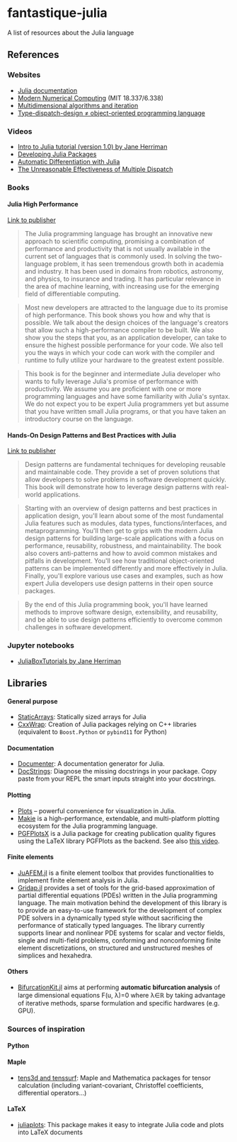 # fantastique-julia

A list of resources about the Julia language

## References

### Websites

- [Julia documentation](https://docs.julialang.org/)
- [Modern Numerical Computing](http://courses.csail.mit.edu/18.337/2018/) (MIT 18.337/6.338)
- [Multidimensional algorithms and iteration](https://julialang.org/blog/2016/02/iteration/)
- [Type-dispatch-design ≠ object-oriented programming language](http://www.stochasticlifestyle.com/type-dispatch-design-post-object-oriented-programming-julia/)

### Videos

- [Intro to Julia tutorial (version 1.0) by Jane Herriman](https://youtu.be/8h8rQyEpiZA)
- [Developing Julia Packages](https://youtu.be/QVmU29rCjaA)
- [Automatic Differentiation with Julia](https://youtu.be/vAp6nUMrKYg)
- [The Unreasonable Effectiveness of Multiple Dispatch](https://www.youtube.com/watch?v=kc9HwsxE1OY)

### Books

#### Julia High Performance

[Link to publisher](https://juliahighperformance.com/)

> The Julia programming language has brought an innovative new approach to
> scientific computing, promising a combination of performance and productivity
> that is not usually available in the current set of languages that is commonly
> used. In solving the two- language problem, it has seen tremendous growth both
> in academia and industry. It has been used in domains from robotics,
> astronomy, and physics, to insurance and trading. It has particular relevance
> in the area of machine learning, with increasing use for the emerging field of
> differentiable computing.

> Most new developers are attracted to the language due to its promise of high
> performance. This book shows you how and why that is possible. We talk about
> the design choices of the language's creators that allow such a
> high-performance compiler to be built. We also show you the steps that you, as
> an application developer, can take to ensure the highest possible performance
> for your code. We also tell you the ways in which your code can work with the
> compiler and runtime to fully utilize your hardware to the greatest extent
> possible.

> This book is for the beginner and intermediate Julia developer who wants to
> fully leverage Julia's promise of performance with productivity. We assume you
> are proficient with one or more programming languages and have some
> familiarity with Julia's syntax. We do not expect you to be expert Julia
> programmers yet but assume that you have written small Julia programs, or that
> you have taken an introductory course on the language.

#### Hands-On Design Patterns and Best Practices with Julia

[Link to publisher](https://www.packtpub.com/product/hands-on-design-patterns-and-best-practices-with-julia/9781838648817)

> Design patterns are fundamental techniques for developing reusable and
> maintainable code. They provide a set of proven solutions that allow
> developers to solve problems in software development quickly. This book will
> demonstrate how to leverage design patterns with real-world applications.

> Starting with an overview of design patterns and best practices in application
> design, you'll learn about some of the most fundamental Julia features such as
> modules, data types, functions/interfaces, and metaprogramming. You'll then
> get to grips with the modern Julia design patterns for building large-scale
> applications with a focus on performance, reusability, robustness, and
> maintainability. The book also covers anti-patterns and how to avoid common
> mistakes and pitfalls in development. You'll see how traditional
> object-oriented patterns can be implemented differently and more effectively
> in Julia. Finally, you'll explore various use cases and examples, such as how
> expert Julia developers use design patterns in their open source packages.

> By the end of this Julia programming book, you'll have learned methods to
> improve software design, extensibility, and reusability, and be able to use
> design patterns efficiently to overcome common challenges in software
> development.

### Jupyter notebooks

- [JuliaBoxTutorials by Jane Herriman](https://github.com/xorJane/JuliaBoxTutorials)

## Libraries

#### General purpose

- [StaticArrays](https://github.com/JuliaArrays/StaticArrays.jl):
  Statically sized arrays for Julia
- [CxxWrap](https://youtu.be/u7IaXwKSUU0): Creation of Julia packages relying on
  C++ libraries (equivalent to `Boost.Python` or `pybind11` for Python)

#### Documentation

- [Documenter](https://github.com/JuliaDocs/Documenter.jl.git): A documentation generator for Julia.
- [DocStrings](https://github.com/miguelraz/DoctorDocstrings.jl.git): Diagnose the missing docstrings in your package. Copy paste from your REPL the smart inputs straight into your docstrings.

#### Plotting

- [Plots](http://docs.juliaplots.org/latest/) – powerful convenience for
  visualization in Julia.
- [Makie](http://makie.juliaplots.org/stable/) is a high-performance,
  extendable, and multi-platform plotting ecosystem for the Julia programming
  language.
- [PGFPlotsX](https://kristofferc.github.io/PGFPlotsX.jl/stable/) is a Julia
  package for creating publication quality figures using the LaTeX library
  PGFPlots as the backend. See also [this
  video](https://www.youtube.com/watch?v=XHJ-u7PgBs8).

#### Finite elements

- [JuAFEM.jl](https://kristofferc.github.io/JuAFEM.jl/latest/) is a finite
  element toolbox that provides functionalities to implement finite element
  analysis in Julia.
- [Gridap.jl](https://gridap.github.io/Gridap.jl/stable/) provides a set of
  tools for the grid-based approximation of partial differential equations
  (PDEs) written in the Julia programming language. The main motivation behind
  the development of this library is to provide an easy-to-use framework for the
  development of complex PDE solvers in a dynamically typed style without
  sacrificing the performance of statically typed languages. The library
  currently supports linear and nonlinear PDE systems for scalar and vector
  fields, single and multi-field problems, conforming and nonconforming finite
  element discretizations, on structured and unstructured meshes of simplices
  and hexahedra.

#### Others

- [BifurcationKit.jl](https://github.com/rveltz/BifurcationKit.jl) aims at
  performing **automatic bifurcation analysis** of large dimensional equations
  F(u, λ)=0 where λ∈ℝ by taking advantage of iterative methods, sparse
  formulation and specific hardwares (e.g. GPU).

### Sources of inspiration

#### Python

#### Maple

- [tens3d and tenssurf](http://jean.garrigues.perso.centrale-marseille.fr/tens3d.html):
  Maple and Mathematica packages for tensor calculation (including
  variant-covariant, Christoffel coefficients, differential operators…)

#### LaTeX

- [juliaplots](https://github.com/sisl/juliaplots.sty):
  This package makes it easy to integrate Julia code and plots into LaTeX documents

<!-- Local Variables: -->
<!-- fill-column: 80 -->
<!-- End: -->
